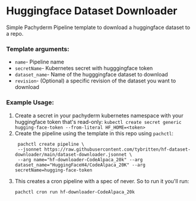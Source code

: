 # Huggingface Dataset Downloader

Simple Pachyderm Pipeline template to download a huggingface dataset to a repo.

### Template arguments:
* `name`- Pipeline name
* `secretName`- Kubernetes secret with hugggingface token
* `dataset_name`- Name of the hugggingface dataset to download
* `revision`- (Optional) a specific revision of the dataset you want to download


### Example Usage:

1. Create a secret in your pachyderm kubernetes namespace with your huggingface token that's read-only:
   `kubectl create secret generic hugging-face-token --from-literal HF_HOME=<token>`
2. Create the pipeline using the template in this repo using `pachctl`:
    ```
     pachctl create pipeline \
     --jsonnet https://raw.githubusercontent.com/tybritten/hf-dataset-downloader/main/dataset-downloader.jsonnet \
     --arg name="hf-downloader-CodeAlpaca_20k" --arg dataset_name="HuggingFaceH4/CodeAlpaca_20K" --arg secretName=hugging-face-token
   ```
3. This creates a cron pipeline with a spec of never. So to run it you'll run:
   ```
   pachctl cron run hf-downloader-CodeAlpaca_20k
   ```
